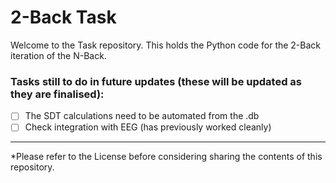 # 2-Back Task
Welcome to the Task repository. This holds the Python code for the 2-Back iteration of the N-Back.

### Tasks still to do in future updates (these will be updated as they are finalised):
- [ ] The SDT calculations need to be automated from the .db
- [ ] Check integration with EEG (has previously worked cleanly)

--------------------------------------------------------------------------------------
*Please refer to the License before considering sharing the contents of this repository. 
